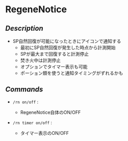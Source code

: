
# RegeneNotice
## *Description*
* SP自然回復が可能になったときにアイコンで通知する
    * 最初にSP自然回復が発生した時点から計測開始
    * SPが最大まで回復すると計測停止
    * 焚き火中は計測停止
    * オプションでタイマー表示も可能
    * ポーション類を使うと通知タイミングがずれるかも

## *Commands*
* `/rn on/off` : 
    * RegeneNotice自体のON/OFF

* `/rn timer on/off` : 
    * タイマー表示のON/OFF